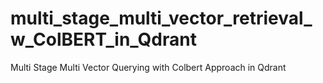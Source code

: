 # multi_stage_multi_vector_retrieval_w_ColBERT_in_Qdrant
Multi Stage Multi Vector Querying with Colbert Approach in Qdrant
